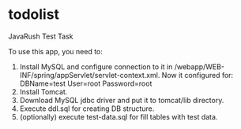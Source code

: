 # todolist
JavaRush Test Task

To use this app, you need to:
1. Install MySQL and configure connection to it in /webapp/WEB-INF/spring/appServlet/servlet-context.xml.
Now it configured for:
DBName=test
User=root
Password=root
2. Install Tomcat.
3. Download MySQL jdbc driver and put it to tomcat/lib directory.
4. Execute ddl.sql for creating DB structure.
5. (optionally) execute test-data.sql for fill tables with test data.

